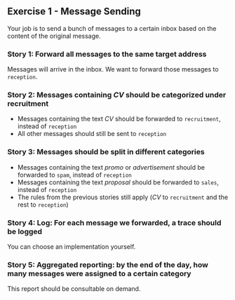 ## Exercise 1 - Message Sending
Your job is to send a bunch of messages to a certain inbox based on the content of 
the original message.

### Story 1: Forward all messages to the same target address
Messages will arrive in the inbox. We want to forward those messages to `reception`.

### Story 2: Messages containing _CV_ should be categorized under recruitment
* Messages containing the text _CV_ should be forwarded to `recruitment`, instead of `reception`
* All other messages should still be sent to `reception`

### Story 3: Messages should be split in different categories
* Messages containing the text _promo_ or _advertisement_ should be forwarded to `spam`, 
    instead of `reception`
* Messages containing the text _proposal_ should be forwarded to `sales`, instead of `reception`
* The rules from the previous stories still apply (_CV_ to `recruitment` and the rest to `reception`)

### Story 4: Log: For each message we forwarded, a trace should be logged
You can choose an implementation yourself.

### Story 5: Aggregated reporting: by the end of the day, how many messages were assigned to a certain category
This report should be consultable on demand. 
